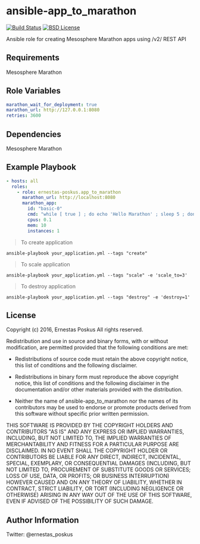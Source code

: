 ansible-app_to_marathon
=========

[![Build Status](https://travis-ci.org/ernestas-poskus/ansible-app_to_marathon.svg?branch=master)](https://travis-ci.org/ernestas-poskus/ansible-app_to_marathon)
[![BSD License](http://img.shields.io/badge/license-BSD-blue.svg)](http://opensource.org/licenses/BSD-3-Clause)

Ansible role for creating Mesosphere Marathon apps using /v2/ REST API

Requirements
------------

Mesosphere Marathon

Role Variables
--------------

```yaml
marathon_wait_for_deployment: true
marathon_url: http://127.0.0.1:8080
retries: 3600
```


Dependencies
------------

Mesosphere Marathon

Example Playbook
----------------

```yaml
- hosts: all
  roles:
    - role: ernestas-poskus.app_to_marathon
      marathon_url: http://localhost:8080
      marathon_app:
        id: "basic-0"
        cmd: "while [ true ] ; do echo 'Hello Marathon' ; sleep 5 ; done"
        cpus: 0.1
        mem: 10
        instances: 1
```

> To create application
```
ansible-playbook your_application.yml --tags "create"
```

> To scale application
```
ansible-playbook your_application.yml --tags "scale" -e 'scale_to=3'
```

> To destroy application
```
ansible-playbook your_application.yml --tags "destroy" -e 'destroy=1'
```


License
-------

Copyright (c) 2016, Ernestas Poskus
All rights reserved.

Redistribution and use in source and binary forms, with or without
modification, are permitted provided that the following conditions are met:

* Redistributions of source code must retain the above copyright notice, this
  list of conditions and the following disclaimer.

* Redistributions in binary form must reproduce the above copyright notice,
  this list of conditions and the following disclaimer in the documentation
  and/or other materials provided with the distribution.

* Neither the name of ansible-app_to_marathon nor the names of its
  contributors may be used to endorse or promote products derived from
  this software without specific prior written permission.

THIS SOFTWARE IS PROVIDED BY THE COPYRIGHT HOLDERS AND CONTRIBUTORS "AS IS"
AND ANY EXPRESS OR IMPLIED WARRANTIES, INCLUDING, BUT NOT LIMITED TO, THE
IMPLIED WARRANTIES OF MERCHANTABILITY AND FITNESS FOR A PARTICULAR PURPOSE ARE
DISCLAIMED. IN NO EVENT SHALL THE COPYRIGHT HOLDER OR CONTRIBUTORS BE LIABLE
FOR ANY DIRECT, INDIRECT, INCIDENTAL, SPECIAL, EXEMPLARY, OR CONSEQUENTIAL
DAMAGES (INCLUDING, BUT NOT LIMITED TO, PROCUREMENT OF SUBSTITUTE GOODS OR
SERVICES; LOSS OF USE, DATA, OR PROFITS; OR BUSINESS INTERRUPTION) HOWEVER
CAUSED AND ON ANY THEORY OF LIABILITY, WHETHER IN CONTRACT, STRICT LIABILITY,
OR TORT (INCLUDING NEGLIGENCE OR OTHERWISE) ARISING IN ANY WAY OUT OF THE USE
OF THIS SOFTWARE, EVEN IF ADVISED OF THE POSSIBILITY OF SUCH DAMAGE.


Author Information
------------------

Twitter: @ernestas_poskus
